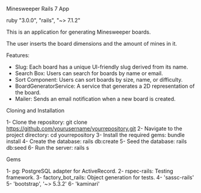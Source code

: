 Minesweeper Rails 7 App

ruby "3.0.0", "rails", "~> 7.1.2"

This is an application for generating Minesweeper boards. 

The user inserts the board dimensions and the amount of mines in it.

Features:
- Slug: Each board has a unique UI-friendly slug derived from its name.
- Search Box: Users can search for boards by name or email.
- Sort Component: Users can sort boards by size, name, or difficulty.
- BoardGeneratorService: A service that generates a 2D representation of the board.
- Mailer: Sends an email notification when a new board is created.

Cloning and Installation

1- Clone the repository: git clone https://github.com/yourusername/yourrepository.git
2- Navigate to the project directory: cd yourrepository
3- Install the required gems:   bundle install
4- Create the database:   rails db:create
5- Seed the database:  rails db:seed
6- Run the server: rails s

Gems

1- pg: PostgreSQL adapter for ActiveRecord.
2- rspec-rails: Testing framework.
3- factory_bot_rails: Object generation for tests.
4- 'sassc-rails'
5- 'bootstrap', '~> 5.3.2'
6- 'kaminari'
